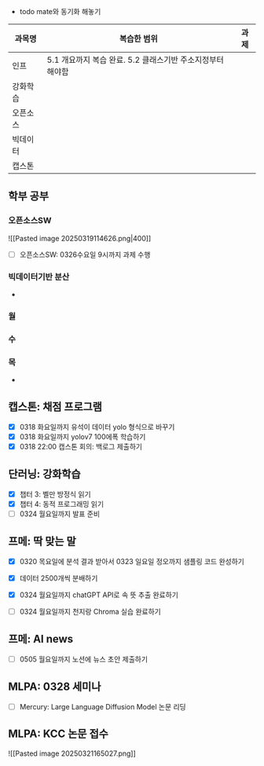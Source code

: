 - todo mate와 동기화 해놓기


| 과목명  | 복습한 범위                               | 과제  |
| ---- | ------------------------------------ | --- |
| 인프   | 5.1 개요까지 복습 완료. 5.2 클래스기반 주소지정부터 해야함 |     |
| 강화학습 |                                      |     |
| 오픈소스 |                                      |     |
| 빅데이터 |                                      |     |
| 캡스톤  |                                      |     |


## 학부 공부
### 오픈소스SW
![[Pasted image 20250319114626.png|400]]
- [ ] 오픈소스SW: 0326수요일 9시까지 과제 수행

### 빅데이터기반 분산
-

### 월

### 수

### 목
- 


## 캡스톤: 채점 프로그램
- [x] 0318 화요일까지 유석이 데이터 yolo 형식으로 바꾸기
- [x] 0318 화요일까지 yolov7 100에폭 학습하기
- [x] 0318 22:00 캡스톤 회의: 백로그 제출하기

## 단러닝: 강화학습
- [x] 챕터 3: 벨만 방정식 읽기
- [x] 챕터 4: 동적 프로그래밍 읽기
- [ ] 0324 월요일까지 발표 준비

## 프메: 딱 맞는 말
- [x] 0320 목요일에 분석 결과 받아서 0323 일요일 정오까지 샘플링 코드 완성하기
- [x] 데이터 2500개씩 분배하기
- [x] 0324 월요일까지 chatGPT API로 속 뜻 추출 완료하기
- [ ] 0324 월요일까지 천지랑 Chroma 실습 완료하기


## 프메: AI news
- [ ] 0505 월요일까지 노션에 뉴스 초안 제출하기

## MLPA: 0328 세미나
- [ ] Mercury: Large Language Diffusion Model 논문 리딩

## MLPA: KCC 논문 접수
![[Pasted image 20250321165027.png]]
